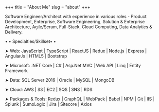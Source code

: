 +++
title = "About Me"
slug = "about"
+++

Software Engineer/Architect with experience in various roles - Product Development, Enterprise, Software Engineering, Solution & Enterprise Architecture, Agile/Scrum, Full-Stack, Cloud Computing, Data Analytics & Delivery.

• • Specialties/Skillset• •

➤ Web: JavaScript | TypeScript | ReactJS | Redux | Node.js | Express | AngularJs | HTML5 | Bootstrap

➤ Microsoft: .NET Core | C# | Asp.Net MVC | Web API | Linq | Entity Framework

➤ Data: SQL Server 2016 | Oracle | MySQL | MongoDB

➤ Cloud: AWS | S3 | EC2 | SQS | SNS | RDS

➤ Packages & Tools: Redux | GraphQL | WebPack | Babel | NPM | Git | IIS | Splunk | SumoLogic | Jira | Sitecore | Axios
